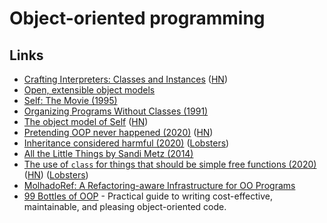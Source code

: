 # Object-oriented programming

## Links

* [Crafting Interpreters: Classes and Instances](http://craftinginterpreters.com/classes-and-instances.html) \([HN](https://news.ycombinator.com/item?id=21923928)\)
* [Open, extensible object models](https://www.piumarta.com/software/cola/objmodel2.pdf)
* [Self: The Movie \(1995\)](https://www.youtube.com/watch?v=Ox5P7QyL774)
* [Organizing Programs Without Classes \(1991\)](http://bibliography.selflanguage.org/_static/organizing-programs.pdf)
* [The object model of Self](https://github.com/pavel-krivanek/articles/tree/master/SelfObjectModel) \([HN](https://news.ycombinator.com/item?id=22766665)\)
* [Pretending OOP never happened \(2020\)](https://www.johndcook.com/blog/2020/05/15/pretending-oop-never-happened/) \([HN](https://news.ycombinator.com/item?id=23192264)\)
* [Inheritance considered harmful \(2020\)](https://solovyov.net/blog/2020/inheritance/) \([Lobsters](https://lobste.rs/s/nklozo/inheritance_considered_harmful)\)
* [All the Little Things by Sandi Metz \(2014\)](https://www.youtube.com/watch?v=8bZh5LMaSmE)
* [The use of `class` for things that should be simple free functions \(2020\)](https://quuxplusone.github.io/blog/2020/05/28/oo-antipattern/) \([HN](https://news.ycombinator.com/item?id=23333891)\) \([Lobsters](https://lobste.rs/s/kbdauj/oo_antipattern)\)
* [MolhadoRef: A Refactoring-aware Infrastructure for OO Programs](http://dig.cs.illinois.edu/papers/Molhadoref_ETX.pdf)
* [99 Bottles of OOP](https://sandimetz.com/99bottles) - Practical guide to writing cost-effective, maintainable, and pleasing object-oriented code.

